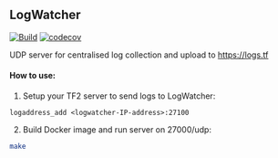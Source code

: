 ## LogWatcher

[![Build](https://github.com/CondensedTea/LogWatcher/actions/workflows/ci.yaml/badge.svg?branch=main)](https://github.com/CondensedTea/LogWatcher/actions/workflows/build.yaml)
[![codecov](https://codecov.io/gh/CondensedTea/LogWatcher/branch/main/graph/badge.svg?token=X1VK4MWV16)](https://codecov.io/gh/CondensedTea/LogWatcher)

UDP server for centralised log collection and upload to https://logs.tf

#### How to use:

1. Setup your TF2 server to send logs to LogWatcher:

```
logaddress_add <logwatcher-IP-address>:27100
```

2. Build Docker image and run server on 27000/udp:

```bash
make
```
